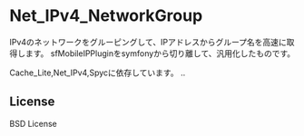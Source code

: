 Net_IPv4_NetworkGroup
=====================

IPv4のネットワークをグルーピングして、IPアドレスからグループ名を高速に取得します。
  sfMobileIPPluginをsymfonyから切り離して、汎用化したものです。

  Cache_Lite,Net_IPv4,Spycに依存しています。
  ..

## License
BSD License